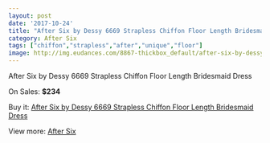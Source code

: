 ```yaml
---
layout: post
date: '2017-10-24'
title: "After Six by Dessy 6669 Strapless Chiffon Floor Length Bridesmaid Dress"
category: After Six
tags: ["chiffon","strapless","after","unique","floor"]
image: http://img.eudances.com/8867-thickbox_default/after-six-by-dessy-6669-strapless-chiffon-floor-length-bridesmaid-dress.jpg
---
```

After Six by Dessy 6669 Strapless Chiffon Floor Length Bridesmaid Dress

On Sales: **$234**
<a href="https://www.eudances.com/en/after-six/2987-after-six-by-dessy-6669-strapless-chiffon-floor-length-bridesmaid-dress.html"><amp-img layout="responsive" width="600" height="600" src="//img.eudances.com/8867-thickbox_default/after-six-by-dessy-6669-strapless-chiffon-floor-length-bridesmaid-dress.jpg" alt="After Six by Dessy 6669 Strapless Chiffon Floor Length Bridesmaid Dress 0" /></a>
<a href="https://www.eudances.com/en/after-six/2987-after-six-by-dessy-6669-strapless-chiffon-floor-length-bridesmaid-dress.html"><amp-img layout="responsive" width="600" height="600" src="//img.eudances.com/8870-thickbox_default/after-six-by-dessy-6669-strapless-chiffon-floor-length-bridesmaid-dress.jpg" alt="After Six by Dessy 6669 Strapless Chiffon Floor Length Bridesmaid Dress 1" /></a>
<a href="https://www.eudances.com/en/after-six/2987-after-six-by-dessy-6669-strapless-chiffon-floor-length-bridesmaid-dress.html"><amp-img layout="responsive" width="600" height="600" src="//img.eudances.com/8869-thickbox_default/after-six-by-dessy-6669-strapless-chiffon-floor-length-bridesmaid-dress.jpg" alt="After Six by Dessy 6669 Strapless Chiffon Floor Length Bridesmaid Dress 2" /></a>
<a href="https://www.eudances.com/en/after-six/2987-after-six-by-dessy-6669-strapless-chiffon-floor-length-bridesmaid-dress.html"><amp-img layout="responsive" width="600" height="600" src="//img.eudances.com/8868-thickbox_default/after-six-by-dessy-6669-strapless-chiffon-floor-length-bridesmaid-dress.jpg" alt="After Six by Dessy 6669 Strapless Chiffon Floor Length Bridesmaid Dress 3" /></a>

Buy it: [After Six by Dessy 6669 Strapless Chiffon Floor Length Bridesmaid Dress](https://www.eudances.com/en/after-six/2987-after-six-by-dessy-6669-strapless-chiffon-floor-length-bridesmaid-dress.html "After Six by Dessy 6669 Strapless Chiffon Floor Length Bridesmaid Dress")

View more: [After Six](https://www.eudances.com/en/50-after-six "After Six")